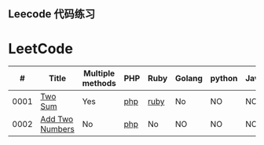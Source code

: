 ## Leecode 代码练习

LeetCode
========
 

| # | Title | Multiple methods |PHP      | Ruby       | Golang     | python     | Javascript | Java       | Difficulty |
|---| ----- | -------- | -------- |---------- | ---------- | ---------- | ---------- | ---------- | ---------- |
|0001|[Two Sum](https://leetcode.com/problems/two-sum/) | Yes | [php](./Leecode-1/TwoSum_V1.php) | [ruby](./Leecode-1/TwoSum_V1.rb) | No | NO | NO | NO | Easy |
|0002|[Add Two Numbers](https://leetcode.com/problems/add-two-numbers/) |No| [php](./Leecode-2/AddTwoNumber.php) | No | NO | NO | NO |NO| NO | Medium |

